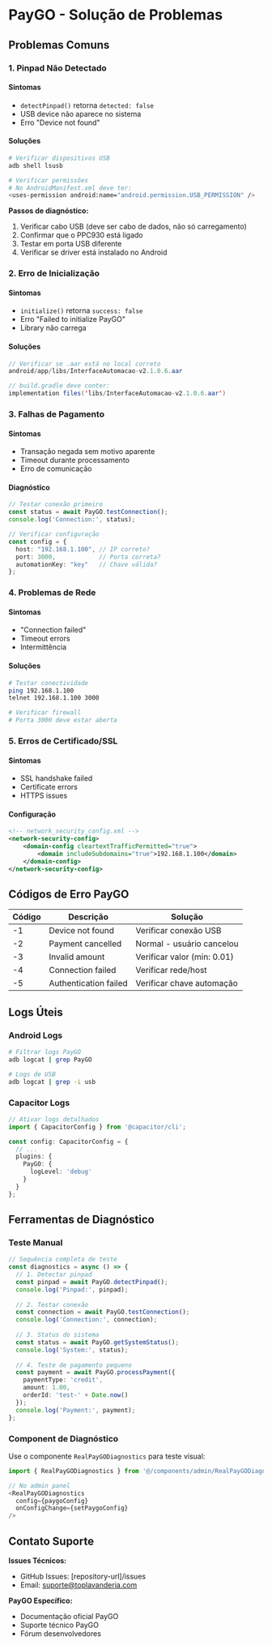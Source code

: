 # PayGO - Solução de Problemas

## Problemas Comuns

### 1. Pinpad Não Detectado

#### Sintomas
- `detectPinpad()` retorna `detected: false`
- USB device não aparece no sistema
- Erro "Device not found"

#### Soluções
```bash
# Verificar dispositivos USB
adb shell lsusb

# Verificar permissões
# No AndroidManifest.xml deve ter:
<uses-permission android:name="android.permission.USB_PERMISSION" />
```

**Passos de diagnóstico:**
1. Verificar cabo USB (deve ser cabo de dados, não só carregamento)
2. Confirmar que o PPC930 está ligado
3. Testar em porta USB diferente
4. Verificar se driver está instalado no Android

### 2. Erro de Inicialização

#### Sintomas
- `initialize()` retorna `success: false`
- Erro "Failed to initialize PayGO"
- Library não carrega

#### Soluções
```java
// Verificar se .aar está no local correto
android/app/libs/InterfaceAutomacao-v2.1.0.6.aar

// build.gradle deve conter:
implementation files('libs/InterfaceAutomacao-v2.1.0.6.aar')
```

### 3. Falhas de Pagamento

#### Sintomas
- Transação negada sem motivo aparente
- Timeout durante processamento
- Erro de comunicação

#### Diagnóstico
```typescript
// Testar conexão primeiro
const status = await PayGO.testConnection();
console.log('Connection:', status);

// Verificar configuração
const config = {
  host: "192.168.1.100", // IP correto?
  port: 3000,            // Porta correta?
  automationKey: "key"   // Chave válida?
};
```

### 4. Problemas de Rede

#### Sintomas
- "Connection failed"
- Timeout errors
- Intermittência

#### Soluções
```bash
# Testar conectividade
ping 192.168.1.100
telnet 192.168.1.100 3000

# Verificar firewall
# Porta 3000 deve estar aberta
```

### 5. Erros de Certificado/SSL

#### Sintomas
- SSL handshake failed
- Certificate errors
- HTTPS issues

#### Configuração
```xml
<!-- network_security_config.xml -->
<network-security-config>
    <domain-config cleartextTrafficPermitted="true">
        <domain includeSubdomains="true">192.168.1.100</domain>
    </domain-config>
</network-security-config>
```

## Códigos de Erro PayGO

| Código | Descrição | Solução |
|--------|-----------|---------|
| -1 | Device not found | Verificar conexão USB |
| -2 | Payment cancelled | Normal - usuário cancelou |
| -3 | Invalid amount | Verificar valor (min: 0.01) |
| -4 | Connection failed | Verificar rede/host |
| -5 | Authentication failed | Verificar chave automação |

## Logs Úteis

### Android Logs
```bash
# Filtrar logs PayGO
adb logcat | grep PayGO

# Logs de USB
adb logcat | grep -i usb
```

### Capacitor Logs
```typescript
// Ativar logs detalhados
import { CapacitorConfig } from '@capacitor/cli';

const config: CapacitorConfig = {
  // ...
  plugins: {
    PayGO: {
      logLevel: 'debug'
    }
  }
};
```

## Ferramentas de Diagnóstico

### Teste Manual
```typescript
// Sequência completa de teste
const diagnostics = async () => {
  // 1. Detectar pinpad
  const pinpad = await PayGO.detectPinpad();
  console.log('Pinpad:', pinpad);
  
  // 2. Testar conexão
  const connection = await PayGO.testConnection();
  console.log('Connection:', connection);
  
  // 3. Status do sistema
  const status = await PayGO.getSystemStatus();
  console.log('System:', status);
  
  // 4. Teste de pagamento pequeno
  const payment = await PayGO.processPayment({
    paymentType: 'credit',
    amount: 1.00,
    orderId: 'test-' + Date.now()
  });
  console.log('Payment:', payment);
};
```

### Component de Diagnóstico
Use o componente `RealPayGODiagnostics` para teste visual:
```typescript
import { RealPayGODiagnostics } from '@/components/admin/RealPayGODiagnostics';

// No admin panel
<RealPayGODiagnostics 
  config={paygoConfig}
  onConfigChange={setPaygoConfig}
/>
```

## Contato Suporte

**Issues Técnicos:**
- GitHub Issues: [repository-url]/issues
- Email: suporte@toplavanderia.com

**PayGO Específico:**
- Documentação oficial PayGO
- Suporte técnico PayGO
- Fórum desenvolvedores